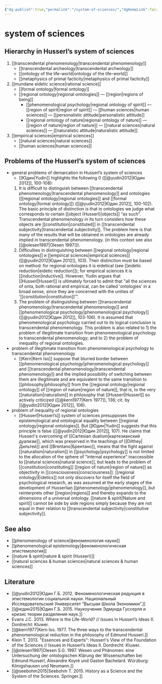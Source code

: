 ```yaml
---
{"dg-publish":true,"permalink":"/system-of-sciences/","dgHomeLink":false,"dgPassFrontmatter":false}
---
```


# system of sciences
## Hierarchy in Husserl’s system of sciences
1. [[transcendental phenomenology|transcendental phenomenology]]
	- [[transcendental archeology|transcendental archeology]]
	- [[ontology of the life-world|ontology of the life-world]]
	- [[metaphysics of primal facticity|metaphysics of primal facticity]]
2. [[mundane eidetic science|rational science]]
	- [[formal ontology|formal ontology]] 
	- [[regional ontology|regional ontologies]] — [[region|regions of being]]
		- [[phenomenological psychology|regional ontology of spirit]] — [[region of spirit|region of spirit]] — [[human sciences|human sciences]] — [[personalistic attitude|personalistic attitude]]
		- [[regional ontology of nature|regional ontology of nature]] — [[region of nature|region of nature]] — [[natural sciences|natural sciences]] — [[naturalistic attitude|naturalistic attitude]]
3. [[empirical sciences|empirical sciences]]
	- [[natural sciences|natural sciences]]
	- [[human sciences|human sciences]]

## Problems of the Husserl’s system of sciences
- general problems of demarcation in Husserl’s system of sciences
	- [[Юдин|Yudin]] highlights the following 0 ([[@yudin2012|Юдин 2012]], 100-108):
	1. It is difficult to distinguish between [[transcendental phenomenology|transcendental phenomenology]] and ontologies ([[regional ontology|regional ontologies]] and [[formal ontology|formal ontology]]) ([[@yudin2012|Юдин 2012]], 100-102). The basic principle of distinction is that in ontologies we judge what corresponds to certain [[object (Husserl)|objects]] “as such”. Transcendental phenomenology in its turn considers how these objects are [[constitution|constituted]] in [[transcendental subjectivity|transcendental subjectivity]]. The problem here is that many of the results that will be obtained in ontologies are already implied in transcendental phenomenology. (in this context see also [[@olesen1997|Olesen 1997]]). 
	2. Difficulties in distinguishing between [[regional ontology|regional ontologies]] и [[empirical sciences|empirical sciences]] ([[@yudin2012|Юдин 2012]], 103). Their distinction must be based on method: for regional ontologies it is eidetical (see [[eidetic reduction|eidetic reduction]]); for empirical sciences it is [[induction|inductive]]. However, Yudin argues that [[Husserl|Husserl]] is ultimately forced to admit that "all the sciences of onta, both rational and empirical, can be called 'ontologies' in a broad sense, since they are concerned with the unities of '[[constitution|constitution]]'".
	3. The problem of distinguishing between [[transcendental phenomenology|transcendental phenomenology]] and [[phenomenological psychology|phenomenological psychology]] ([[@yudin2012|Юдин 2012]], 103-106). It is assumed that phenomenological psychology carried out to its logical conclusion is transcendental phenomenology. This problem is also related to 1) the problem of illegitimate transition from phenomenological psychology to transcendental phenomenology; and to 2) the problem of inequality of regional ontologies.
- problem of illegitimate transition from phenomenological psychology to transcendental phenomenology
	- [[Kern|Kern Iso]] suppose that blurred border between [[phenomenological psychology|phenomenological psychology]] and [[transcendental phenomenology|transcendental phenomenology]] and the implied possibility of switching between them are illegitimate and are equivalent to the same transition to [[philosophy|philosophy]] from the [[regional ontology|regional ontology]] of [[region of nature|region of nature]], that is, to the very [[naturalism|naturalism]] in philosophy that [[Husserl|Husserl]] so actively criticized ([[@kern1977|Kern 1977]], 136; cit. by [[@yudin2012|Юдин 2012]], 106).
- problem of inequality of regional ontologies
	- [[Husserl|Husserl’s]] system of sciences presupposes the epistemological and ontological equality between [[regional ontology|regional ontologies]]. But [[Юдин|Yudin]] suggests that this principle is false ([[@yudin2012|Юдин 2012]], 107). He claims that Husserl's overcoming of [[Cartesian dualism|картезианский дуализм]], which was preserved in the teachings of [[Dilthey|Дильтей]] and [[Brentano|Брентано]], means that the fight against [[naturalism|naturalism]] in [[psychology|psychology]] is not limited to the allocation of the sphere of "internal experience" inaccessible to [[natural sciences|natural science]], but leads to the problem of [[constitution|constituting]] [[region of nature|region of nature]] as objectivity in [[consciousness|consciousness]]. [[regional ontology|Eidetics]] not only discovers for itself the field of psychological research, as was assumed at the early stages of the development of Husserlian [[phenomenology|phenomenology]], but reinterprets other [[region|regions]] and thereby expands to the dimensions of a universal ontology. [[nature & spirit|Nature and spirit]] cannot be side by side regions simply because they are not equal in their relation to [[transcendental subjectivity|constitutive subjectivity]].




## See also
- [[phenomenology of science|феноменология науки]]
- [[phenomenological epistemology|феноменологическая эпистемология]]
- [[nature & spirit|nature & spirit (Husserl)]]
- [[natural sciences & human sciences|natural sciences & human sciences]]


## Literature
- [[@yudin2012|Юдин Г.Б. 2012. Феноменологическая редукция в эпистемологии социальной науки. Национальный Исследовательский Университет “Высшая Школа Экономики”.]]
- [[@юдин2015|Юдин Г.Б. 2015. Наукоучение Эдмунда Гуссерля и кризис теории разделения наук.]]
- Evans J.C. 2013. Where is the Life-World? // Issues in Husserl’s Ideas II. Dordrecht: Kluwer.
- [[@kern1977|Kern Iso. 1977. The three ways to the transcendental phenomenological reduction in the philosophy of Edmund Husserl.]]
- Klein T. 2013. "Essences and Experts": Husserl's View of the Foundation of the Sciences // Issues in Husserl’s Ideas II. Dordrecht: Kluwer.
- [[@olesen1997|Olesen S.G. 1997. Wesen und Phänomen: eine Untersuchung der ontologischen Klärung der Wissenschaften bei Edmund Husserl, Alexandre Koyré und Gaston Bachelard. Würzburg: Königshausen und Neumann.]]
- [[@seebohm2015|Seebohm T. 2015. History as a Science and the System of the Sciences. Springer.]]


